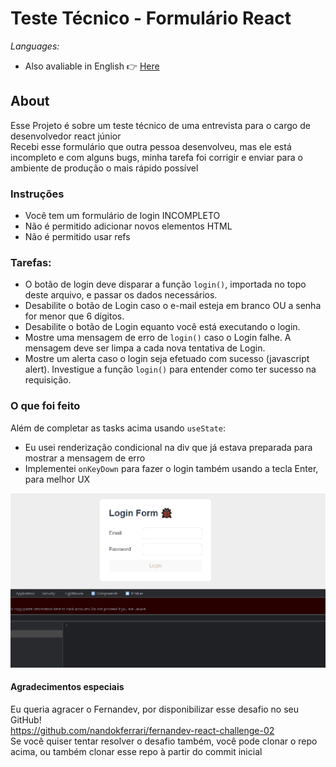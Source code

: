 # Teste Técnico - Formulário React

_Languages:_ 
<br>
- Also avaliable in English 👉 [Here](https://github.com/paulomonezi/react-tech-test/blob/main/README.md)

## About
Esse Projeto é sobre um teste técnico de uma entrevista para o cargo de desenvolvedor react júnior<br>
Recebi esse formulário que outra pessoa desenvolveu, mas ele está incompleto e com alguns bugs, minha tarefa foi corrigir e enviar para o ambiente de produção o mais rápido possível<br>

### Instruções

* Você tem um formulário de login INCOMPLETO
* Não é permitido adicionar novos elementos HTML
* Não é permitido usar refs<br>

### Tarefas:

* O botão de login deve disparar a função `login()`, importada no topo deste arquivo, e passar os dados necessários.
* Desabilite o botão de Login caso o e-mail esteja em branco OU a senha for menor que 6 dígitos.
* Desabilite o botão de Login equanto você está executando o login.
* Mostre uma mensagem de erro de `login()` caso o Login falhe. A mensagem deve ser limpa a cada nova tentativa de Login.
* Mostre um alerta caso o login seja efetuado com sucesso (javascript alert). Investigue a função `login()` para entender como ter sucesso na requisição.<br>

### O que foi feito
Além de completar as tasks acima usando `useState`:
* Eu usei renderização condicional na div que já estava preparada para mostrar a mensagem de erro
* Implementei `onKeyDown` para fazer o login também usando a tecla Enter, para melhor UX<br>

<img src="./src/gifs/readme.gif" alt="gif showing the form">

#### Agradecimentos especiais
Eu queria agracer o Fernandev, por disponibilizar esse desafio no seu GitHub!<br>
https://github.com/nandokferrari/fernandev-react-challenge-02<br>
Se você quiser tentar resolver o desafio também, você pode clonar o repo acima, ou também clonar esse repo à partir do commit inicial